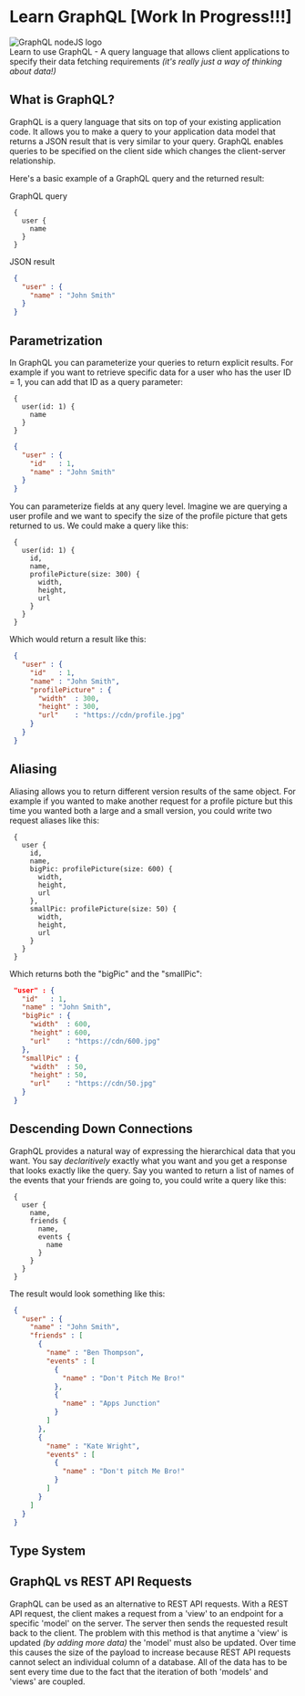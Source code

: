 # Learn GraphQL [Work In Progress!!!]
![GraphQL nodeJS logo](https://www.reindex.io/blog/building-a-graphql-server-with-node-js-and-sql/GraphQL_NodeJS.png)  
Learn to use GraphQL - A query language that allows client applications to specify their data fetching requirements _(it's really just a way of thinking about data!)_

## What is GraphQL?
GraphQL is a query language that sits on top of your existing application code. It allows you to make a query to your application data model that returns a JSON result that is very similar to your query. GraphQL enables queries to be specified on the client side which changes the client-server relationship.

Here's a basic example of a GraphQL query and the returned result:

GraphQL query
```
 {
   user {
     name
   }
 }
```
JSON result
```json
 {
   "user" : {
     "name" : "John Smith"
   }
 }
```
## Parametrization
In GraphQL you can parameterize your queries to return explicit results. For example if you want to retrieve specific data for a user who has the user ID = 1, you can add that ID as a query parameter:

```
 {
   user(id: 1) {
     name
   }
 }
```    
```json
 {
   "user" : {
     "id"   : 1,
     "name" : "John Smith"
   }
 }
```
You can parameterize fields at any query level. Imagine we are querying a user profile and we want to specify the size of the profile picture that gets returned to us. We could make a query like this:

```
 {
   user(id: 1) {
     id,
     name,
     profilePicture(size: 300) {
       width,
       height,
       url
     }
   }
 }
```
Which would return a result like this:
```json
 {
   "user" : {
     "id"   : 1,
     "name" : "John Smith",
     "profilePicture" : {
       "width"  : 300,
       "height" : 300,
       "url"    : "https://cdn/profile.jpg"
     }
   }
 }
```


## Aliasing
Aliasing allows you to return different version results of the same object. For example if you wanted to make another request for a profile picture but this time you wanted both a large and a small version, you could write two request aliases like this:

```
 {
   user {
     id,
     name,
     bigPic: profilePicture(size: 600) {
       width,
       height,
       url
     },
     smallPic: profilePicture(size: 50) {
       width,
       height,
       url
     }
   }
 }
```
Which returns both the "bigPic" and the "smallPic":
```json
 "user" : {
   "id"   : 1,
   "name" : "John Smith",
   "bigPic" : {
     "width"  : 600,
     "height" : 600,
     "url"    : "https://cdn/600.jpg"
   },
   "smallPic" : {
     "width"  : 50,
     "height" : 50,
     "url"    : "https://cdn/50.jpg"
   }
 }
```

## Descending Down Connections
GraphQL provides a natural way of expressing the hierarchical data that you want. You say _declaritively_ exactly what you want and you get a response that looks exactly like the query. Say you wanted to return a list of names of the events that your friends are going to, you could write a query like this:

```
 {
   user {
     name,
     friends {
       name,
       events {
         name
       }
     }
   }
 }
```
The result would look something like this:
```json
 {
   "user" : {
     "name" : "John Smith",
     "friends" : [
       {
         "name" : "Ben Thompson",
         "events" : [
           {
             "name" : "Don't Pitch Me Bro!"
           },
           {
             "name" : "Apps Junction"
           }
         ]
       },
       {
         "name" : "Kate Wright",
         "events" : [
           {
             "name" : "Don't pitch Me Bro!"
           }
         ]
       }
     ]
   }
 }
```
## Type System

## GraphQL vs REST API Requests
GraphQL can be used as an alternative to REST API requests. With a REST API request, the client makes a request from a 'view' to an endpoint for a specific 'model' on the server. The server then sends the requested result back to the client. The problem with this method is that anytime a 'view' is updated _(by adding more data)_ the 'model' must also be updated. Over time this causes the size of the payload to increase because REST API requests cannot select an individual column of a database. All of the data has to be sent every time due to the fact that the iteration of both 'models' and 'views' are coupled.  
